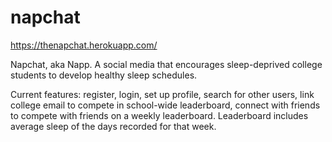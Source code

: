 # napchat
https://thenapchat.herokuapp.com/

Napchat, aka Napp. A social media that encourages sleep-deprived college students to develop healthy sleep schedules. 

Current features: register, login, set up profile, search for other users, link college email to compete in school-wide leaderboard, connect with friends to compete with friends on a weekly leaderboard. Leaderboard includes average sleep of the days recorded for that week. 
